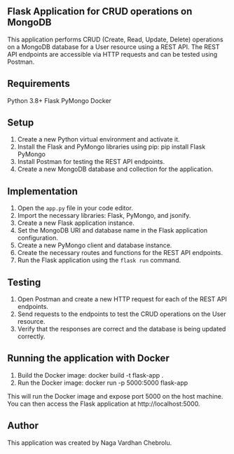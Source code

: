 ## Flask Application for CRUD operations on MongoDB

This application performs CRUD (Create, Read, Update, Delete) operations on a MongoDB database for a User resource using a REST API. The REST API endpoints are accessible via HTTP requests and can be tested using Postman.

## Requirements

Python 3.8+
Flask
PyMongo
Docker

## Setup

1. Create a new Python virtual environment and activate it.
2. Install the Flask and PyMongo libraries using pip:
    pip install Flask PyMongo
3. Install Postman for testing the REST API endpoints.
4. Create a new MongoDB database and collection for the application.

## Implementation

1. Open the `app.py` file in your code editor.
2. Import the necessary libraries: Flask, PyMongo, and jsonify.
3. Create a new Flask application instance.
4. Set the MongoDB URI and database name in the Flask application configuration.
5. Create a new PyMongo client and database instance.
6. Create the necessary routes and functions for the REST API endpoints.
7. Run the Flask application using the `flask run` command.

## Testing

1. Open Postman and create a new HTTP request for each of the REST API endpoints.
2. Send requests to the endpoints to test the CRUD operations on the User resource.
3. Verify that the responses are correct and the database is being updated correctly.

## Running the application with Docker

1. Build the Docker image:
docker build -t flask-app .
2. Run the Docker image:
docker run -p 5000:5000 flask-app

This will run the Docker image and expose port 5000 on the host machine. You can then access the Flask application at http://localhost:5000.

## Author
This application was created by Naga Vardhan Chebrolu.
